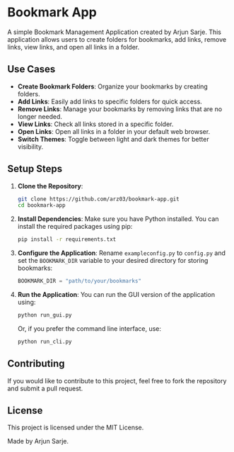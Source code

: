 # Bookmark App

A simple Bookmark Management Application created by Arjun Sarje. This application allows users to create folders for bookmarks, add links, remove links, view links, and open all links in a folder.

## Use Cases

- **Create Bookmark Folders**: Organize your bookmarks by creating folders.
- **Add Links**: Easily add links to specific folders for quick access.
- **Remove Links**: Manage your bookmarks by removing links that are no longer needed.
- **View Links**: Check all links stored in a specific folder.
- **Open Links**: Open all links in a folder in your default web browser.
- **Switch Themes**: Toggle between light and dark themes for better visibility.

## Setup Steps

1. **Clone the Repository**:
   ```bash
   git clone https://github.com/arz03/bookmark-app.git
   cd bookmark-app
   ```

2. **Install Dependencies**:
   Make sure you have Python installed. You can install the required packages using pip:
   ```bash
   pip install -r requirements.txt
   ```

3. **Configure the Application**:
   Rename `exampleconfig.py` to `config.py` and set the `BOOKMARK_DIR` variable to your desired directory for storing bookmarks:
   ```python
   BOOKMARK_DIR = "path/to/your/bookmarks"
   ```

4. **Run the Application**:
   You can run the GUI version of the application using:
   ```bash
   python run_gui.py
   ```
   Or, if you prefer the command line interface, use:
   ```bash
   python run_cli.py
   ```

## Contributing

If you would like to contribute to this project, feel free to fork the repository and submit a pull request. 

## License

This project is licensed under the MIT License.

Made by Arjun Sarje.
